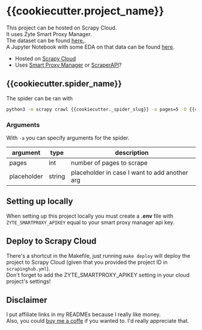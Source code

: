 # {{cookiecutter.project_name}}


This project can be hosted on Scrapy Cloud.  
It uses Zyte Smart Proxy Manager.  
The dataset can be found [here.](https://www.kaggle.com/patkle).  
A Jupyter Notebook with some EDA on that data can be found [here](https://www.kaggle.com/patkle).  

- Hosted on [Scrapy Cloud](https://www.zyte.com/scrapy-cloud/)
- Uses [Smart Proxy Manager](https://scrapinghub.com/?rfsn=4170080.0597ad) or [ScraperAPI](https://www.scraperapi.com/?fp_ref=patrick50)?

## {{cookiecutter.spider_name}}

The spider can be ran with
```zsh
python3 -m scrapy crawl {{cookiecutter._spider_slug}} -a pages=5 -O {{cookiecutter._spider_slug}}.csv
```

### Arguments

With `-a` you can specify arguments for the spider.  

|argument   |type  |description   | 
|---|---|---|
|pages   |int   |number of pages to scrape   |
|placeholder   |string   |placeholder in case I want to add another arg   |


## Setting up locally

When setting up this project locally you must create a **.env** file with `ZYTE_SMARTPROXY_APIKEY` equal to your smart proxy manager api key.  

## Deploy to Scrapy Cloud

There's a shortcut in the Makefile, just running `make deploy` will deploy the project to Scrapy Cloud (given that you provided the project ID in `scrapinghub.yml`).  
Don't forget to add the ZYTE_SMARTPROXY_APIKEY setting in your cloud project's settings!


## Disclaimer
I put affiliate links in my READMEs because I really like money.  
Also, you could [buy me a coffe](https://www.buymeacoffee.com/kleinp) if you wanted to. I'd really appreciate that.  
